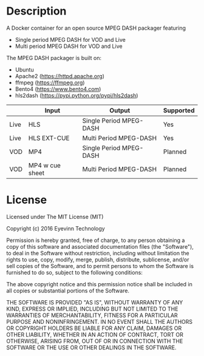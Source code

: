 # Description
A Docker container for an open source MPEG DASH packager featuring
 - Single period MPEG DASH for VOD and Live
 - Multi period MPEG DASH for VOD and Live

The MPEG DASH packager is built on:
 - Ubuntu 
 - Apache2 (https://httpd.apache.org)
 - ffmpeg (https://ffmpeg.org)
 - Bento4 (https://www.bento4.com)
 - hls2dash (https://pypi.python.org/pypi/hls2dash)

|      | Input           | Output                  | Supported |
| ---- | --------------- | ----------------------- | --------- |
| Live | HLS             | Single Period MPEG-DASH | Yes       |
| Live | HLS EXT-CUE     | Multi Period MPEG-DASH  | Yes       |
| VOD  | MP4             | Single Period MPEG-DASH | Planned   |
| VOD  | MP4 w cue sheet | Multi Period MPEG-DASH  | Planned   |


# License

Licensed under The MIT License (MIT)

Copyright (c) 2016 Eyevinn Technology

Permission is hereby granted, free of charge, to any person obtaining a copy of this software and associated documentation files (the "Software"), to deal in the Software without restriction, including without limitation the rights to use, copy, modify, merge, publish, distribute, sublicense, and/or sell copies of the Software, and to permit persons to whom the Software is furnished to do so, subject to the following conditions:

The above copyright notice and this permission notice shall be included in all copies or substantial portions of the Software.

THE SOFTWARE IS PROVIDED "AS IS", WITHOUT WARRANTY OF ANY KIND, EXPRESS OR IMPLIED, INCLUDING BUT NOT LIMITED TO THE WARRANTIES OF MERCHANTABILITY, FITNESS FOR A PARTICULAR PURPOSE AND NONINFRINGEMENT. IN NO EVENT SHALL THE AUTHORS OR COPYRIGHT HOLDERS BE LIABLE FOR ANY CLAIM, DAMAGES OR OTHER LIABILITY, WHETHER IN AN ACTION OF CONTRACT, TORT OR OTHERWISE, ARISING FROM, OUT OF OR IN CONNECTION WITH THE SOFTWARE OR THE USE OR OTHER DEALINGS IN THE SOFTWARE.
